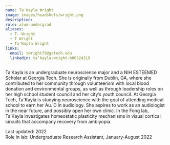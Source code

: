 ```yaml
---
name: Ta'Kayla Wright
image: images/headshots/wright.png
description: 
role: alum-undergrad
aliases:
  - T. Wright
  - T Wright
  - Ta'Kayla Wright
links:
  email: twright79@gatech.edu
  linkedin: ta’kayla-wright-b06324219
---
```


Ta’Kayla is an undergraduate neuroscience major and a NIH ESTEEMED Scholar at Georgia Tech. She is originally from Dublin, GA, where she contributed to her community through volunteerism with local blood donation and environmental groups, as well as through leadership roles on her high school student council and her city’s youth council. At Georgia Tech, Ta'Kayla is studying neuroscience with the goal of attending medical school to earn her Au. D in audiology. She aspires to work as an audiologist in the near future, and possibly open her own clinic. In the Fong lab, Ta’Kayla investigates homeostatic plasticity mechanisms in visual cortical circuits that accompany recovery from amblyopia.

Last updated: 2022<br>
Role in lab: Undergraduate Research Assistant, January-August 2022
